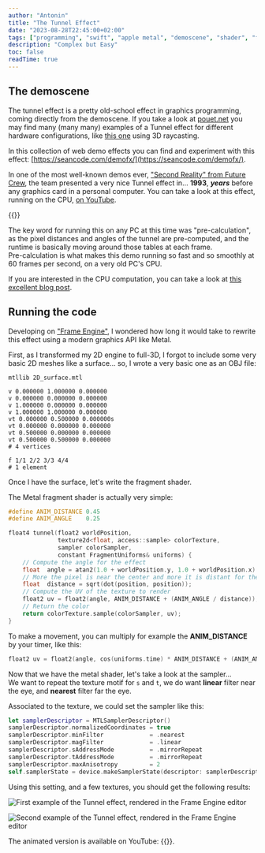 ```yaml
---
author: "Antonin"
title: "The Tunnel Effect"
date: "2023-08-28T22:45:00+02:00"
tags: ["programming", "swift", "apple metal", "demoscene", "shader", "frame engine"]
description: "Complex but Easy"
toc: false
readTime: true
---
```


## The demoscene

The tunnel effect is a pretty old-school effect in graphics programming, coming directly from the demoscene.
If you take a look at [pouet.net](https://www.pouet.net) you may find many (many many) examples of a Tunnel effect
for different hardware configurations, like [this one](https://www.pouet.net/prod.php?which=78044) using 3D raycasting.

In this collection of web demo effects you can find and experiment with this effect: 
[https://seancode.com/demofx/](https://seancode.com/demofx/).

In one of the most well-known demos ever, ["Second Reality" from Future Crew](https://www.pouet.net/prod.php?which=63), 
the team presented a very nice Tunnel effect in... **1993**, _**years**_ before any graphics card in a personal computer.
You can take a look at this effect, running on the CPU, [on YouTube](https://youtu.be/8G_aUxbbqWU?si=hRY4tsqnsgZA2Z4p&t=143).

{{<youtube id="8G_aUxbbqWU" autoplay="false">}}

The key word for running this on any PC at this time was "pre-calculation", as the pixel distances and angles of the tunnel
are pre-computed, and the runtime is basically moving around those tables at each frame.  
Pre-calculation is what makes this demo running so fast and so smoothly at 60 frames per second, on a very old PC's CPU.

If you are interested in the CPU computation, you can take a look at [this excellent blog post](https://lodev.org/cgtutor/tunnel.html).

## Running the code

Developing on ["Frame Engine"](/posts/frame_engine_advances_2023), I wondered how long it would take to rewrite this 
effect using a modern graphics API like Metal.

First, as I transformed my 2D engine to full-3D, I forgot to include some very basic 2D meshes like a surface... so,
I wrote a very basic one as an OBJ file:

```obj
mtllib 2D_surface.mtl

v 0.000000 1.000000 0.000000
v 0.000000 0.000000 0.000000
v 1.000000 0.000000 0.000000
v 1.000000 1.000000 0.000000
vt 0.000000 0.500000 0.000000s
vt 0.000000 0.000000 0.000000
vt 0.500000 0.000000 0.000000
vt 0.500000 0.500000 0.000000
# 4 vertices

f 1/1 2/2 3/3 4/4
# 1 element
```

Once I have the surface, let's write the fragment shader.

The Metal fragment shader is actually very simple:

```c++
#define ANIM_DISTANCE 0.45
#define ANIM_ANGLE    0.25

float4 tunnel(float2 worldPosition,
              texture2d<float, access::sample> colorTexture,
              sampler colorSampler,
              constant FragmentUniforms& uniforms) {
    // Compute the angle for the effect
    float  angle = atan2(1.0 + worldPosition.y, 1.0 + worldPosition.x) / PI; 
    // More the pixel is near the center and more it is distant for the effet
    float  distance = sqrt(dot(position, position));                    
    // Compute the UV of the texture to render
    float2 uv = float2(angle, ANIM_DISTANCE + (ANIM_ANGLE / distance));
    // Return the color
    return colorTexture.sample(colorSampler, uv);
}
```

To make a movement, you can multiply for example the **ANIM_DISTANCE** by your timer, like this:

```c++
float2 uv = float2(angle, cos(uniforms.time) * ANIM_DISTANCE + (ANIM_ANGLE / distance));
```

Now that we have the metal shader, let's take a look at the sampler...  
We want to repeat the texture motif for `s` and `t`, we do want **linear** filter near the eye, and **nearest** filter
far the eye.

Associated to the texture, we could set the sampler like this:

```swift
let samplerDescriptor = MTLSamplerDescriptor()
samplerDescriptor.normalizedCoordinates = true
samplerDescriptor.minFilter             = .nearest
samplerDescriptor.magFilter             = .linear
samplerDescriptor.sAddressMode          = .mirrorRepeat
samplerDescriptor.tAddressMode          = .mirrorRepeat
samplerDescriptor.maxAnisotropy         = 2
self.samplerState = device.makeSamplerState(descriptor: samplerDescriptor)
```

Using this setting, and a few textures, you should get the following results:

![First example of the Tunnel effect, rendered in the Frame Engine editor](/images/tunnel_ex_0.png#small)

![Second example of the Tunnel effect, rendered in the Frame Engine editor](/images/tunnel_ex_1.png#small)

The animated version is available on YouTube: {{<youtube id="GqaDGEvxQ5E" autoplay="false">}}.
